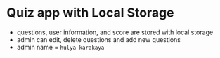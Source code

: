 # Quiz app with Local Storage

- questions, user information, and score are stored with local storage
- admin can edit, delete questions and add new questions
- admin name = `hulya karakaya`
